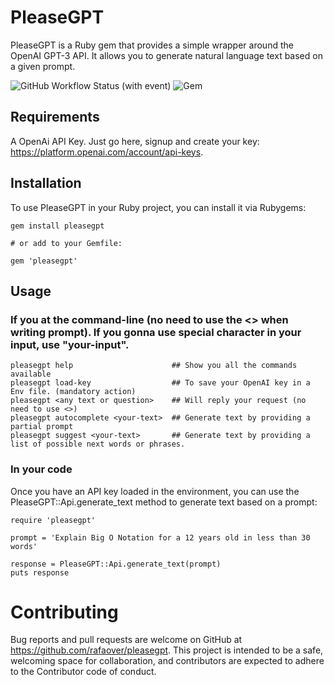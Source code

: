 # PleaseGPT

PleaseGPT is a Ruby gem that provides a simple wrapper around the OpenAI GPT-3 API. It allows you to generate natural language text based on a given prompt.

![GitHub Workflow Status (with event)](https://img.shields.io/github/actions/workflow/status/rafaover/pleasegpt/ci.yml?style=for-the-badge)
![Gem](https://img.shields.io/gem/v/pleasegpt?style=for-the-badge)

## Requirements

A OpenAi API Key. Just go here, signup and create your key: https://platform.openai.com/account/api-keys.

## Installation

To use PleaseGPT in your Ruby project, you can install it via Rubygems:

```
gem install pleasegpt

# or add to your Gemfile:

gem 'pleasegpt'
```

## Usage

### If you at the command-line (no need to use the <> when writing prompt). If you gonna use special character in your input, use "your-input". 

```
pleasegpt help                      ## Show you all the commands available
pleasegpt load-key                  ## To save your OpenAI key in a Env file. (mandatory action)
pleasegpt <any text or question>    ## Will reply your request (no need to use <>)
pleasegpt autocomplete <your-text>  ## Generate text by providing a partial prompt
pleasegpt suggest <your-text>       ## Generate text by providing a list of possible next words or phrases.
```

### In your code

Once you have an API key loaded in the environment, you can use the PleaseGPT::Api.generate_text method to generate text based on a prompt:

```
require 'pleasegpt'

prompt = 'Explain Big O Notation for a 12 years old in less than 30 words'

response = PleaseGPT::Api.generate_text(prompt)
puts response
```

# Contributing

Bug reports and pull requests are welcome on GitHub at https://github.com/rafaover/pleasegpt.
This project is intended to be a safe, welcoming space for collaboration, and contributors are expected to adhere to the Contributor code of conduct.
